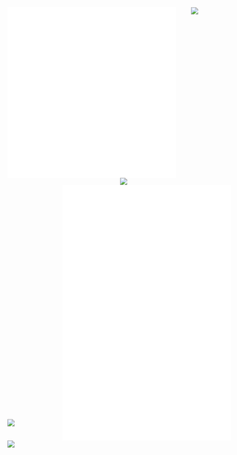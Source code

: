 <a href="#" cursor="deafult" >
<img align="left" width="380" src="https://github.com/W3ndig0u0/W3ndig0u0/blob/main/metrics.svg" />
<img align="right" width="90" src="https://media.giphy.com/media/c2BZKpNiKwL11N7jjb/giphy.gif" />

<img align="right" width="250" src="https://camo.githubusercontent.com/839de0fbfb3670ae11c12f9006dab652c99b454341b11f03673c4bda0c52eda8/68747470733a2f2f636f756e742e6765746c6f6c692e636f6d2f6765742f403a6c6f776c6967687465723f7468656d653d72756c653334" />

<img align="right" width="380" src="https://github.com/W3ndig0u0/W3ndig0u0/blob/main/metrics.personal.anilist.svg" />

<img align="right" width="380" src="https://github.com/W3ndig0u0/W3ndig0u0/blob/main/metrics.personal.achievements.svg" />
<img align="left" width="90" src="https://media.giphy.com/media/Tn8rFhgmV6GLw9NGbZ/giphy.gif" />
<img align="left" width="380" src="https://github-readme-stats.vercel.app/api?username=W3ndig0u0&show_icons=true&theme=radical&align="center" />
</a>
